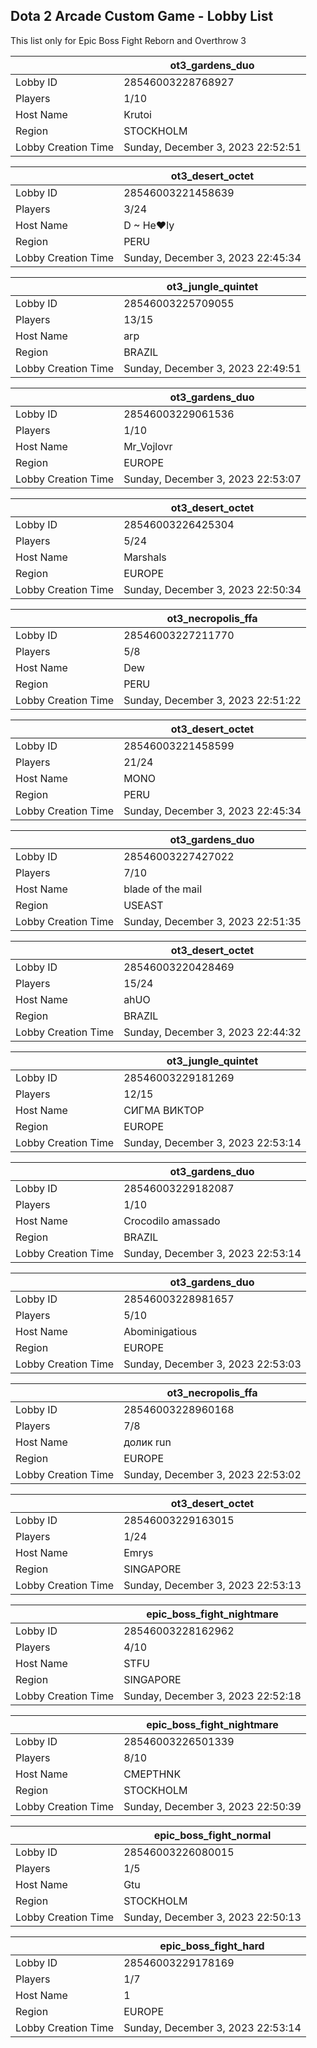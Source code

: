 ## Dota 2 Arcade Custom Game - Lobby List

This list only for Epic Boss Fight Reborn and Overthrow 3

|  | ot3_gardens_duo |
| ------ | ------ |
| Lobby ID | 28546003228768927 |
| Players | 1/10 |
| Host Name | Krutoi |
| Region | STOCKHOLM |
| Lobby Creation Time | Sunday, December 3, 2023 22:52:51 |


|  | ot3_desert_octet |
| ------ | ------ |
| Lobby ID | 28546003221458639 |
| Players | 3/24 |
| Host Name | D ~ He♥ly |
| Region | PERU |
| Lobby Creation Time | Sunday, December 3, 2023 22:45:34 |


|  | ot3_jungle_quintet |
| ------ | ------ |
| Lobby ID | 28546003225709055 |
| Players | 13/15 |
| Host Name | arp |
| Region | BRAZIL |
| Lobby Creation Time | Sunday, December 3, 2023 22:49:51 |


|  | ot3_gardens_duo |
| ------ | ------ |
| Lobby ID | 28546003229061536 |
| Players | 1/10 |
| Host Name | Mr_Vojlovr |
| Region | EUROPE |
| Lobby Creation Time | Sunday, December 3, 2023 22:53:07 |


|  | ot3_desert_octet |
| ------ | ------ |
| Lobby ID | 28546003226425304 |
| Players | 5/24 |
| Host Name | Marshals |
| Region | EUROPE |
| Lobby Creation Time | Sunday, December 3, 2023 22:50:34 |


|  | ot3_necropolis_ffa |
| ------ | ------ |
| Lobby ID | 28546003227211770 |
| Players | 5/8 |
| Host Name | Dew |
| Region | PERU |
| Lobby Creation Time | Sunday, December 3, 2023 22:51:22 |


|  | ot3_desert_octet |
| ------ | ------ |
| Lobby ID | 28546003221458599 |
| Players | 21/24 |
| Host Name | MONO |
| Region | PERU |
| Lobby Creation Time | Sunday, December 3, 2023 22:45:34 |


|  | ot3_gardens_duo |
| ------ | ------ |
| Lobby ID | 28546003227427022 |
| Players | 7/10 |
| Host Name | blade of the mail |
| Region | USEAST |
| Lobby Creation Time | Sunday, December 3, 2023 22:51:35 |


|  | ot3_desert_octet |
| ------ | ------ |
| Lobby ID | 28546003220428469 |
| Players | 15/24 |
| Host Name | ahUO |
| Region | BRAZIL |
| Lobby Creation Time | Sunday, December 3, 2023 22:44:32 |


|  | ot3_jungle_quintet |
| ------ | ------ |
| Lobby ID | 28546003229181269 |
| Players | 12/15 |
| Host Name | СИГМА ВИКТОР |
| Region | EUROPE |
| Lobby Creation Time | Sunday, December 3, 2023 22:53:14 |


|  | ot3_gardens_duo |
| ------ | ------ |
| Lobby ID | 28546003229182087 |
| Players | 1/10 |
| Host Name | Crocodilo amassado |
| Region | BRAZIL |
| Lobby Creation Time | Sunday, December 3, 2023 22:53:14 |


|  | ot3_gardens_duo |
| ------ | ------ |
| Lobby ID | 28546003228981657 |
| Players | 5/10 |
| Host Name | Abominigatious |
| Region | EUROPE |
| Lobby Creation Time | Sunday, December 3, 2023 22:53:03 |


|  | ot3_necropolis_ffa |
| ------ | ------ |
| Lobby ID | 28546003228960168 |
| Players | 7/8 |
| Host Name | долик run |
| Region | EUROPE |
| Lobby Creation Time | Sunday, December 3, 2023 22:53:02 |


|  | ot3_desert_octet |
| ------ | ------ |
| Lobby ID | 28546003229163015 |
| Players | 1/24 |
| Host Name | Emrys |
| Region | SINGAPORE |
| Lobby Creation Time | Sunday, December 3, 2023 22:53:13 |


|  | epic_boss_fight_nightmare |
| ------ | ------ |
| Lobby ID | 28546003228162962 |
| Players | 4/10 |
| Host Name | STFU |
| Region | SINGAPORE |
| Lobby Creation Time | Sunday, December 3, 2023 22:52:18 |


|  | epic_boss_fight_nightmare |
| ------ | ------ |
| Lobby ID | 28546003226501339 |
| Players | 8/10 |
| Host Name | CMEPTHNK |
| Region | STOCKHOLM |
| Lobby Creation Time | Sunday, December 3, 2023 22:50:39 |


|  | epic_boss_fight_normal |
| ------ | ------ |
| Lobby ID | 28546003226080015 |
| Players | 1/5 |
| Host Name | Gtu |
| Region | STOCKHOLM |
| Lobby Creation Time | Sunday, December 3, 2023 22:50:13 |


|  | epic_boss_fight_hard |
| ------ | ------ |
| Lobby ID | 28546003229178169 |
| Players | 1/7 |
| Host Name | 1 |
| Region | EUROPE |
| Lobby Creation Time | Sunday, December 3, 2023 22:53:14 |


